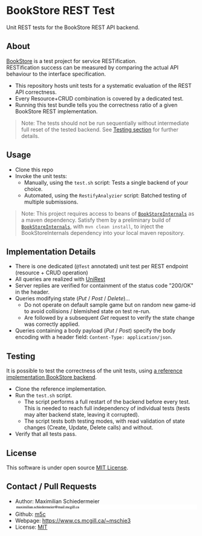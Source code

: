 # BookStore REST Test

Unit REST tests for the BookStore REST API backend.

## About

[BookStore](https://github.com/m5c/BookStoreInternals) is a test project for service
RESTification.  
RESTification success can be measured by comparing the actual API behaviour to the interface
specification.

* This repository hosts unit tests for a systematic evaluation of the REST API correctness.
* Every Resource+CRUD combination is covered by a dedicated test.
* Running this test bundle tells you the correctness ratio of a given BookStore REST implementation.

> Note: The tests should not be run sequentially without intermediate full reset of the tested
> backend. See [Testing section](#testing) for further details.

## Usage

* Clone this repo
* Invoke the unit tests:
   * Manually, using the ```test.sh``` script: Tests a single backend of your choice.
   * Automated, using the ```RestifyAnalyzier``` script: Batched testing of multiple submissions.

> Note: This project requires access to beans
> of [```BookStoreInternals```](https://github.com/m5c/BookStoreInternals) as a maven dependency.
> Satisfy them by a preliminary build
> of [```BookStoreInternals```](https://github.com/m5c/BookStoreInternals),
> with ```mvn clean install```, to inject the BookStoreInternals dependency into your local maven
> repository.

## Implementation Details

* There is one dedicated (```@Test``` annotated) unit test per REST endpoint (resource + CRUD
  operation)
* All queries are realized with [UniRest](http://kong.github.io/unirest-java/)
* Server replies are verified for containment of the status code "200/OK" in the header.
* Queries modifying state (*Put* / *Post* / *Delete*)...
   * Do not operate on default sample game but on random new game-id to avoid collisions /
     blemished state on test re-run.
   * Are followed by a subsequent *Get* request to verify the state change was correctly applied.
* Queries containing a body payload (*Put* / *Post*) specify the body encoding with a header
  field: ```Content-Type: application/json```.

## Testing

It is possible to test the correctness of the unit tests,
using [a reference implementation BookStore backend](https://github.com/m5c/BookStoreManuallyRestified).

* Clone the reference implementation.
* Run the ```test.sh``` script.
   * The script performs a full restart of the backend before every test. This is needed to reach
     full independency of individual tests (tests may alter backend state, leaving it corrupted).
   * The script tests both testing modes, with read validation of state changes (Create, Update,
     Delete calls) and without.
* Verify that all tests pass.

## License

This software is under open source [MIT License](LICENSE.txt).

## Contact / Pull Requests

* Author: Maximilian Schiedermeier ![email](markdown/email.png)
* Github: [m5c](https://github.com/m5c)
* Webpage: https://www.cs.mcgill.ca/~mschie3
* License: [MIT](https://opensource.org/licenses/MIT)
